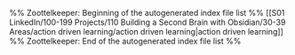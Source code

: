 %% Zoottelkeeper: Beginning of the autogenerated index file list  %%
 [[S01 LinkedIn/100-199 Projects/110 Building a Second Brain with Obsidian/30-39 Areas/action driven learning/action driven learning|action driven learning]]
%% Zoottelkeeper: End of the autogenerated index file list  %%
